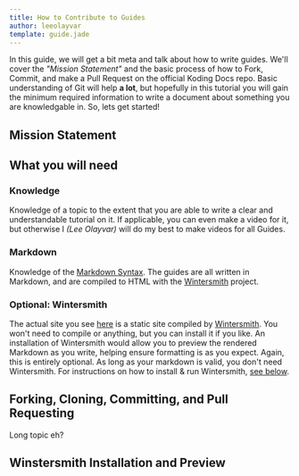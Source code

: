 ```yaml
---
title: How to Contribute to Guides
author: leeolayvar
template: guide.jade
---
```



In this guide, we will get a bit meta and talk about how to write guides.
We'll cover the *"Mission Statement"* and the basic process of how to
Fork, Commit, and make a Pull Request on the official Koding Docs repo. Basic
understanding of Git will help **a lot**, but hopefully in this tutorial
you will gain the minimum required information to write a document about
something you are knowledgable in. So, lets get started!





<a name="mission" class="anchor"></a>
## Mission Statement






<a name="whatyouwillneed" class="anchor"></a>
## What you will need

### Knowledge

Knowledge of a topic to the extent that you are able to write a clear and
understandable tutorial on it. If applicable, you can even make a video for
it, but otherwise I *(Lee Olayvar)* will do my best to make videos for
all Guides.

### Markdown

Knowledge of the [Markdown Syntax][1]. The guides are all written in
Markdown, and are compiled to HTML with the [Wintersmith][2] project.

### Optional: Wintersmith

The actual site you see [here][0] is a static site compiled by
[Wintersmith][2]. You won't need to compile or anything, but you can install
it if you like. An installation of Wintersmith would allow you to preview
the rendered Markdown as you write, helping ensure formatting is as you expect.
Again, this is entirely optional. As long as your markdown is valid, you don't
need Wintersmith. For instructions on how to install & run Wintersmith,
[see below](#wintersmithinstallation).



<a name="forking" class="anchor"></a>
## Forking, Cloning, Committing, and Pull Requesting

Long topic eh?




<a name="wintersmithinstallation" class="anchor"></a>
## Winstersmith Installation and Preview






[0]: http://koding.github.io/docs/
[1]: http://daringfireball.net/projects/markdown/
[2]: https://github.com/jnordberg/wintersmith
